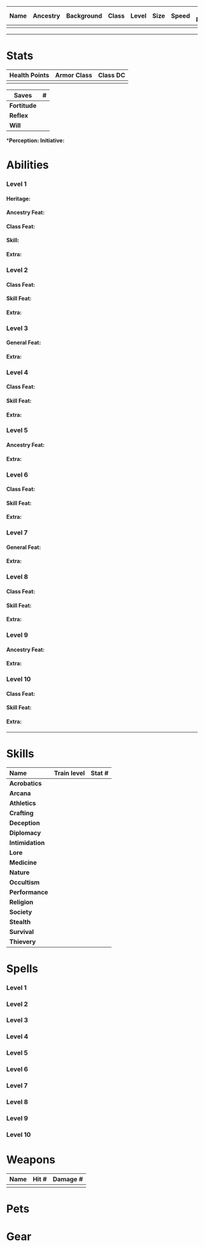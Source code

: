 
| Name | Ancestry | Background | Class | Level | Size | Speed | Hero Points |
| ---- | -------- | ---------- | ----- | ----- | ---- | ----- | ----------- |
|      |          |            |       |       |      |       |             |

---

# Stats

| Health Points | Armor Class | Class DC |
| ------------- | ----------- | -------- |
|               |             |          |

| Saves         | #   |
| ------------- | --- |
| **Fortitude** |     |
| **Reflex**    |     |
| **Will**      |     |
***Perception:
Initiative:**

# Abilities

### Level 1
#### Heritage:

#### Ancestry Feat:

#### Class Feat:

#### Skill:

#### Extra:


### Level 2
#### Class Feat:

#### Skill Feat:

#### Extra:

### Level 3
#### General Feat:

#### Extra:

### Level 4
#### Class Feat:

#### Skill Feat:

#### Extra:

### Level 5
#### Ancestry Feat:

#### Extra:

### Level 6
#### Class Feat:

#### Skill Feat:

#### Extra:

### Level 7
#### General Feat:

#### Extra:

### Level 8
#### Class Feat:

#### Skill Feat:

#### Extra:

### Level 9
#### Ancestry Feat:

#### Extra:

### Level 10
#### Class Feat:

#### Skill Feat:

#### Extra:

---
# Skills

| Name             | Train level | Stat # |
| :--------------- | ----------- | ------ |
| **Acrobatics**   |             |        |
| **Arcana**       |             |        |
| **Athletics**    |             |        |
| **Crafting**     |             |        |
| **Deception**    |             |        |
| **Diplomacy**    |             |        |
| **Intimidation** |             |        |
| **Lore**         |             |        |
| **Medicine**     |             |        |
| **Nature**       |             |        |
| **Occultism**    |             |        |
| **Performance**  |             |        |
| **Religion**     |             |        |
| **Society**      |             |        |
| **Stealth**      |             |        |
| **Survival**     |             |        |
| **Thievery**     |             |        |
# Spells

### Level 1

### Level 2

### Level 3

### Level 4

### Level 5

### Level 6

### Level 7

### Level 8

### Level 9

### Level 10

# Weapons

| Name | Hit # | Damage # |
| ---- | ----- | -------- |
|      |       |          |

# Pets

# Gear


